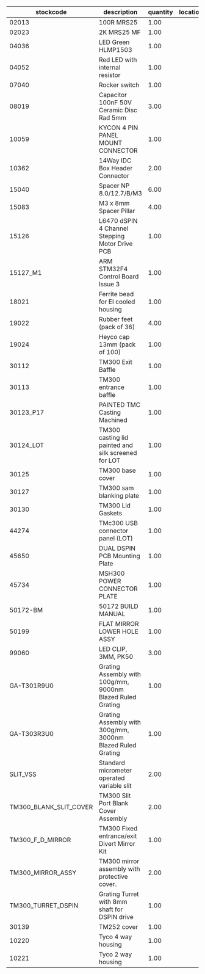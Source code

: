 |stockcode|description|quantity|location|
|---------|-----------|--------|--------|
|02013|100R MRS25|1.00||
|02023|2K MRS25 MF|1.00||
|04036|LED Green HLMP1503|1.00||
|04052|Red LED with internal resistor|1.00||
|07040|Rocker switch|1.00||
|08019|Capacitor 100nF 50V Ceramic Disc Rad 5mm|3.00||
|10059|KYCON 4 PIN PANEL MOUNT CONNECTOR|1.00||
|10362|14Way IDC Box Header Connector|2.00||
|15040|Spacer NP 8.0/12.7/B/M3|6.00||
|15083|M3 x 8mm Spacer Pillar|4.00||
|15126|L6470 dSPIN 4 Channel Stepping Motor Drive PCB|1.00||
|15127_M1|ARM STM32F4 Control Board Issue 3|1.00||
|18021|Ferrite bead for EI cooled housing|1.00||
|19022|Rubber feet (pack of 36)|4.00||
|19024|Heyco cap 13mm (pack of 100)|1.00||
|30112|TM300 Exit Baffle|1.00||
|30113|TM300 entrance baffle|1.00||
|30123_P17|PAINTED TMC Casting Machined|1.00||
|30124_LOT|TM300 casting lid painted and silk screened for LOT|1.00||
|30125|TM300 base cover|1.00||
|30127|TM300 sam blanking plate|1.00||
|30130|TM300 Lid Gaskets|1.00||
|44274|TMc300 USB connector panel (LOT)|1.00||
|45650|DUAL DSPIN PCB Mounting Plate|1.00||
|45734|MSH300 POWER CONNECTOR PLATE|1.00||
|50172-BM|50172 BUILD MANUAL|1.00||
|50199|FLAT MIRROR LOWER HOLE ASSY|1.00||
|99060|LED CLIP, 3MM, PK50|3.00||
|GA-T301R9U0|Grating Assembly with 100g/mm, 9000nm Blazed Ruled Grating|1.00||
|GA-T303R3U0|Grating Assembly with 300g/mm, 3000nm Blazed Ruled Grating|1.00||
|SLIT_VSS|Standard micrometer operated variable slit|2.00||
|TM300_BLANK_SLIT_COVER|TM300 Slit Port Blank Cover Assembly|2.00||
|TM300_F_D_MIRROR|TM300 Fixed entrance/exit Divert Mirror Kit|1.00||
|TM300_MIRROR_ASSY|TM300 mirror assembly with protective cover.|2.00||
|TM300_TURRET_DSPIN|Grating Turret with 8mm shaft for DSPIN drive|1.00||
|30139|TM252 cover|1.00||
|10220|Tyco 4 way housing|1.00||
|10221|Tyco 2 way housing|1.00||

